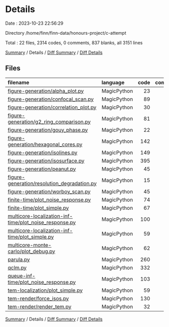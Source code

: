 # Details

Date : 2023-10-23 22:56:29

Directory /home/finn/finn-data/honours-project/c-attempt

Total : 22 files,  2314 codes, 0 comments, 837 blanks, all 3151 lines

[Summary](results.md) / Details / [Diff Summary](diff.md) / [Diff Details](diff-details.md)

## Files
| filename | language | code | comment | blank | total |
| :--- | :--- | ---: | ---: | ---: | ---: |
| [figure-generation/alpha_plot.py](/figure-generation/alpha_plot.py) | MagicPython | 23 | 0 | 6 | 29 |
| [figure-generation/confocal_scan.py](/figure-generation/confocal_scan.py) | MagicPython | 89 | 0 | 37 | 126 |
| [figure-generation/correlation_plot.py](/figure-generation/correlation_plot.py) | MagicPython | 30 | 0 | 10 | 40 |
| [figure-generation/g2_ring_comparison.py](/figure-generation/g2_ring_comparison.py) | MagicPython | 81 | 0 | 53 | 134 |
| [figure-generation/gouy_phase.py](/figure-generation/gouy_phase.py) | MagicPython | 22 | 0 | 6 | 28 |
| [figure-generation/hexagonal_cores.py](/figure-generation/hexagonal_cores.py) | MagicPython | 142 | 0 | 84 | 226 |
| [figure-generation/isolines.py](/figure-generation/isolines.py) | MagicPython | 149 | 0 | 46 | 195 |
| [figure-generation/isosurface.py](/figure-generation/isosurface.py) | MagicPython | 395 | 0 | 170 | 565 |
| [figure-generation/peanut.py](/figure-generation/peanut.py) | MagicPython | 45 | 0 | 16 | 61 |
| [figure-generation/resolution_degradation.py](/figure-generation/resolution_degradation.py) | MagicPython | 15 | 0 | 7 | 22 |
| [figure-generation/worboy_scan.py](/figure-generation/worboy_scan.py) | MagicPython | 45 | 0 | 16 | 61 |
| [finite-time/plot_noise_response.py](/finite-time/plot_noise_response.py) | MagicPython | 74 | 0 | 25 | 99 |
| [finite-time/plot_simple.py](/finite-time/plot_simple.py) | MagicPython | 67 | 0 | 28 | 95 |
| [multicore-localization-inf-time/plot_noise_response.py](/multicore-localization-inf-time/plot_noise_response.py) | MagicPython | 100 | 0 | 33 | 133 |
| [multicore-localization-inf-time/plot_simple.py](/multicore-localization-inf-time/plot_simple.py) | MagicPython | 59 | 0 | 24 | 83 |
| [multicore-monte-carlo/plot_debug.py](/multicore-monte-carlo/plot_debug.py) | MagicPython | 62 | 0 | 24 | 86 |
| [parula.py](/parula.py) | MagicPython | 260 | 0 | 2 | 262 |
| [qclm.py](/qclm.py) | MagicPython | 332 | 0 | 138 | 470 |
| [queue-inf-time/plot_noise_response.py](/queue-inf-time/plot_noise_response.py) | MagicPython | 103 | 0 | 32 | 135 |
| [tem-localization/plot_simple.py](/tem-localization/plot_simple.py) | MagicPython | 59 | 0 | 24 | 83 |
| [tem-render/force_isos.py](/tem-render/force_isos.py) | MagicPython | 130 | 0 | 46 | 176 |
| [tem-render/render_tem.py](/tem-render/render_tem.py) | MagicPython | 32 | 0 | 10 | 42 |

[Summary](results.md) / Details / [Diff Summary](diff.md) / [Diff Details](diff-details.md)